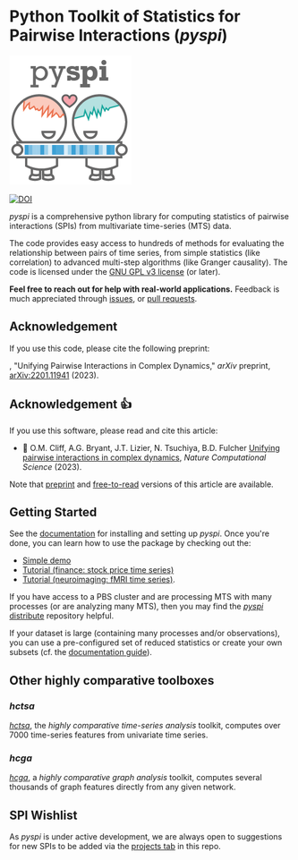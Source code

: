 # Python Toolkit of Statistics for Pairwise Interactions (_pyspi_)

![](img/pyspi_logo.png)

[![DOI](https://zenodo.org/badge/601919618.svg)](https://zenodo.org/badge/latestdoi/601919618)

_pyspi_ is a comprehensive python library for computing statistics of pairwise interactions (SPIs) from multivariate time-series (MTS) data.

The code provides easy access to hundreds of methods for evaluating the relationship between pairs of time series, from simple statistics (like correlation) to advanced multi-step algorithms (like Granger causality).
The code is licensed under the [GNU GPL v3 license](http://www.gnu.org/licenses/gpl-3.0.html) (or later).

**Feel free to reach out for help with real-world applications.**
Feedback is much appreciated through [issues](https://github.com/DynamicsAndNeuralSystems/pyspi/issues), or [pull requests](https://github.com/DynamicsAndNeuralSystems/pyspi/pulls).

## Acknowledgement

If you use this code, please cite the following preprint:

, "Unifying Pairwise Interactions in Complex Dynamics," _arXiv_ preprint, [arXiv:2201.11941](https://arxiv.org/abs/2201.11941) (2023).

## Acknowledgement :+1:

If you use this software, please read and cite this article:

- &#x1F4D7; O.M. Cliff, A.G. Bryant, J.T. Lizier, N. Tsuchiya, B.D. Fulcher [Unifying pairwise interactions in complex dynamics](https://doi.org/10.1038/s43588-023-00519-x), _Nature Computational Science_ (2023).

Note that [preprint](https://arxiv.org/abs/2201.11941) and [free-to-read](https://rdcu.be/dn3JB) versions of this article are available.

## Getting Started

See the [documentation](https://pyspi-toolkit.readthedocs.io/en/latest/) for installing and setting up _pyspi_.
Once you're done, you can learn how to use the package by checking out the:

- [Simple demo](https://github.com/DynamicsAndNeuralSystems/pyspi/blob/main/demos/simple_demo.py)
- [Tutorial (finance: stock price time series)](https://github.com/DynamicsAndNeuralSystems/pyspi/blob/main/demos/tutorial.ipynb)
- [Tutorial (neuroimaging: fMRI time series)](https://github.com/anniegbryant/CNS_2022/blob/main/pyspi_tutorial/CNS2022_pyspi_demo.ipynb).

If you have access to a PBS cluster and are processing MTS with many processes (or are analyzing many MTS), then you may find the [_pyspi_ distribute](https://github.com/DynamicsAndNeuralSystems/pyspi-distribute) repository helpful.

If your dataset is large (containing many processes and/or observations), you can use a pre-configured set of reduced statistics or create your own subsets (cf. the [documentation guide](https://pyspi-toolkit.readthedocs.io/en/latest/advanced.html#using-a-reduced-spi-set)).

## Other highly comparative toolboxes

### _hctsa_

[_hctsa_](https://github.com/benfulcher/hctsa), the _highly comparative time-series analysis_ toolkit, computes over 7000 time-series features from univariate time series.

### _hcga_

[_hcga_](https://github.com/barahona-research-group/hcga), a *highly comparative graph analysis* toolkit, computes several thousands of graph features directly from any given network.

## SPI Wishlist

As _pyspi_ is under active development, we are always open to suggestions for new SPIs to be added via the [projects tab](https://github.com/DynamicsAndNeuralSystems/pyspi/projects) in this repo.
